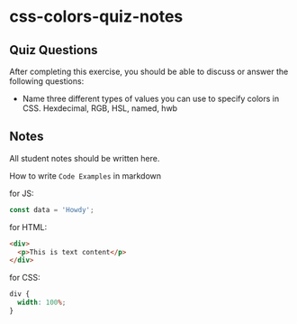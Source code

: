 # css-colors-quiz-notes

## Quiz Questions

After completing this exercise, you should be able to discuss or answer the following questions:

- Name three different types of values you can use to specify colors in CSS.
  Hexdecimal, RGB, HSL, named, hwb

## Notes

All student notes should be written here.

How to write `Code Examples` in markdown

for JS:

```javascript
const data = 'Howdy';
```

for HTML:

```html
<div>
  <p>This is text content</p>
</div>
```

for CSS:

```css
div {
  width: 100%;
}
```
